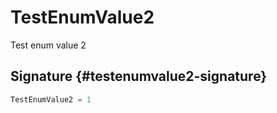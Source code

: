 
# TestEnumValue2

Test enum value 2

## Signature {#testenumvalue2-signature}

```typescript
TestEnumValue2 = 1
```
